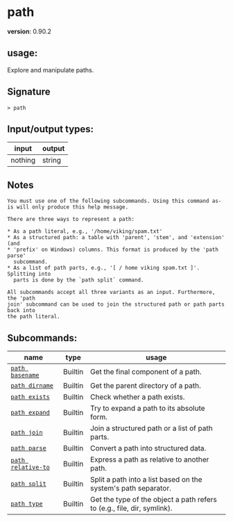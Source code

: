 # path

**version**: 0.90.2

## **usage**:

Explore and manipulate paths.

## Signature

`> path `

## Input/output types:

| input   | output |
| ------- | ------ |
| nothing | string |

## Notes

```text
You must use one of the following subcommands. Using this command as-is will only produce this help message.

There are three ways to represent a path:

* As a path literal, e.g., '/home/viking/spam.txt'
* As a structured path: a table with 'parent', 'stem', and 'extension' (and
* 'prefix' on Windows) columns. This format is produced by the 'path parse'
  subcommand.
* As a list of path parts, e.g., '[ / home viking spam.txt ]'. Splitting into
  parts is done by the `path split` command.

All subcommands accept all three variants as an input. Furthermore, the 'path
join' subcommand can be used to join the structured path or path parts back into
the path literal.
```

## Subcommands:

| name                                                     | type    | usage                                                                   |
| -------------------------------------------------------- | ------- | ----------------------------------------------------------------------- |
| [`path basename`](/commands/docs/path_basename.md)       | Builtin | Get the final component of a path.                                      |
| [`path dirname`](/commands/docs/path_dirname.md)         | Builtin | Get the parent directory of a path.                                     |
| [`path exists`](/commands/docs/path_exists.md)           | Builtin | Check whether a path exists.                                            |
| [`path expand`](/commands/docs/path_expand.md)           | Builtin | Try to expand a path to its absolute form.                              |
| [`path join`](/commands/docs/path_join.md)               | Builtin | Join a structured path or a list of path parts.                         |
| [`path parse`](/commands/docs/path_parse.md)             | Builtin | Convert a path into structured data.                                    |
| [`path relative-to`](/commands/docs/path_relative-to.md) | Builtin | Express a path as relative to another path.                             |
| [`path split`](/commands/docs/path_split.md)             | Builtin | Split a path into a list based on the system's path separator.          |
| [`path type`](/commands/docs/path_type.md)               | Builtin | Get the type of the object a path refers to (e.g., file, dir, symlink). |
